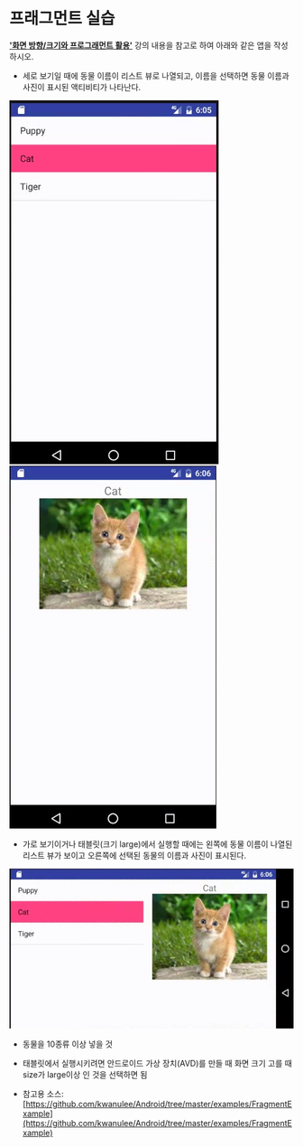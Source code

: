 # 프래그먼트   실습

**['화면 방향/크기와 프로그래먼트 활용'](fragment-example.pdf)** 강의 내용을 참고로 하여 아래와 같은 앱을 작성하시오.

* 세로 보기일 때에 동물 이름이 리스트 뷰로 나열되고, 이름을 선택하면 동물 이름과 사진이 표시된 액티비티가 나타난다.

![](figure/fragment-lab1.png)
![](figure/fragment-lab2.png)

* 가로 보기이거나 태블릿(크기 large)에서 실행할 때에는 왼쪽에 동물 이름이 나열된 리스트 뷰가 보이고 오른쪽에 선택된 동물의 이름과 사진이 표시된다.

![](figure/fragment-lab3.png)

* 동물을 10종류 이상 넣을 것

* 태블릿에서 실행시키려면 안드로이드 가상 장치(AVD)를 만들 때 화면 크기 고를 때 size가 large이상 인 것을 선택하면 됨

* 참고용 소스: [https://github.com/kwanulee/Android/tree/master/examples/FragmentExample](https://github.com/kwanulee/Android/tree/master/examples/FragmentExample)